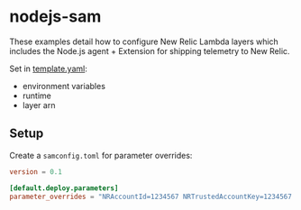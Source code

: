 # nodejs-sam

These examples detail how to configure New Relic Lambda layers which includes the Node.js agent + Extension for shipping telemetry to New Relic.

Set in [template.yaml](./template.yaml):

- environment variables
- runtime
- layer arn

## Setup

Create a `samconfig.toml` for parameter overrides:

```toml
version = 0.1

[default.deploy.parameters]
parameter_overrides = "NRAccountId=1234567 NRTrustedAccountKey=1234567 SecretsManagerSecretName=YOUR_SECRET_NAME"
```
